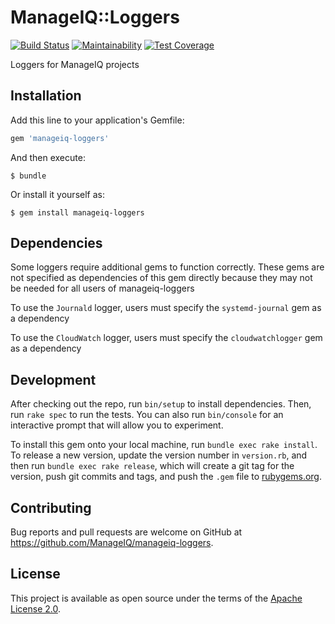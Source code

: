 # ManageIQ::Loggers

[![Build Status](https://app.travis-ci.com/ManageIQ/manageiq-loggers.svg?branch=master)](https://app.travis-ci.com/ManageIQ/manageiq-loggers)
[![Maintainability](https://api.codeclimate.com/v1/badges/8d3c9bf77c45a024166b/maintainability)](https://codeclimate.com/github/ManageIQ/manageiq-loggers/maintainability)
[![Test Coverage](https://api.codeclimate.com/v1/badges/8d3c9bf77c45a024166b/test_coverage)](https://codeclimate.com/github/ManageIQ/manageiq-loggers/test_coverage)

Loggers for ManageIQ projects

## Installation

Add this line to your application's Gemfile:

```ruby
gem 'manageiq-loggers'
```

And then execute:

    $ bundle

Or install it yourself as:

    $ gem install manageiq-loggers

## Dependencies

Some loggers require additional gems to function correctly. These gems are not specified as dependencies of this gem directly because they may not be needed for all users of manageiq-loggers

To use the `Journald` logger, users must specify the `systemd-journal` gem as a dependency

To use the `CloudWatch` logger, users must specify the `cloudwatchlogger` gem as a dependency

## Development

After checking out the repo, run `bin/setup` to install dependencies. Then, run `rake spec` to run the tests. You can also run `bin/console` for an interactive prompt that will allow you to experiment.

To install this gem onto your local machine, run `bundle exec rake install`. To release a new version, update the version number in `version.rb`, and then run `bundle exec rake release`, which will create a git tag for the version, push git commits and tags, and push the `.gem` file to [rubygems.org](https://rubygems.org).

## Contributing

Bug reports and pull requests are welcome on GitHub at https://github.com/ManageIQ/manageiq-loggers.

## License

This project is available as open source under the terms of the [Apache License 2.0](http://www.apache.org/licenses/LICENSE-2.0).
